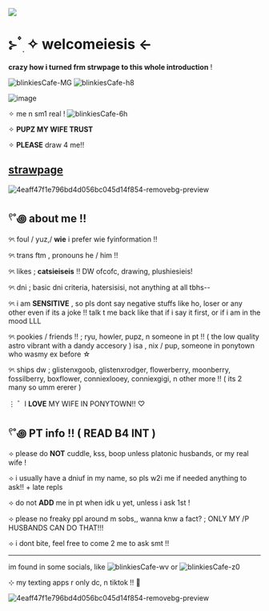 ![](https://komarev.com/ghpvc/?username=litteryzu&color=641c41&style=for-the-badge&label=PROFILE+VIEWS) 

 # ⊱  ۫ ׅ ✧ welcomeiesis  <-

**crazy how i turned frm strwpage to this whole introduction** !



![blinkiesCafe-MG](https://github.com/user-attachments/assets/c2a7fe57-a909-42ac-9bd4-54dbfed1d014) ![blinkiesCafe-h8](https://github.com/user-attachments/assets/fcc9b9da-9bbb-433e-9d78-41b9f8e3e420)



![image](https://github.com/user-attachments/assets/e0fb6bb8-8485-487b-84ec-5d5eacaa24e7)


✧ me n sm1 real ! ![blinkiesCafe-6h](https://github.com/user-attachments/assets/9a1a3b39-2586-466f-9513-76485852dadb)


✧ **PUPZ MY WIFE TRUST**

✧ **PLEASE** draw 4 me!!

## [strawpage](https://yzuwi.straw.page)







![4eaff47f1e796bd4d056bc045d14f854-removebg-preview](https://github.com/user-attachments/assets/2d27b36b-9741-434a-aecf-28902464f6d8)






## 𓍢˚꩜ about me !!


୨ৎ foul / yuz,/ **wie** i prefer wie fyinformation !! 

୨ৎ trans ftm , pronouns he / him !!

୨ৎ likes ; **catsieiseis** !! DW ofcofc, drawing, plushiesieis! 

୨ৎ dni ; basic dni criteria, hatersisisi, not anything at all tbhs--

୨ৎ i am **SENSITIVE** , so pls dont say negative stuffs like ho, loser or any other even if its a joke !! talk t me back like that if i say it first, or if i am in the mood LLL

୨ৎ pookies / friends !! ; ryu, howler, pupz, n someone in pt !! ( the low quality astro vibrant with a dandy accesory )  isa , nix / pup, someone in ponytown who wasmy ex before ☆ 


୨ৎ ships dw ; glistenxgoob, glistenxrodger, flowerberry, moonberry, fossilberry, boxflower, conniexlooey, conniexgigi, n other more !! ( its 2 many so umm ererer )

⋮  ゛I **LOVE** MY WIFE IN PONYTOWN!! ♡ 


## 𓍢˚꩜ PT info !! ( READ B4 INT )


⟢ please do **NOT** cuddle, kss, boop unless platonic husbands, or my real wife !

⟢ i usually have a dniuf in my name, so pls w2i me if needed anything to ask!! + late repls

⟢ do not **ADD** me in pt when idk u yet, unless i ask 1st !

⟢ please no freaky ppl around m sobs,, wanna knw a fact? ; ONLY MY /P HUSBANDS CAN DO THAT!!!

⟢ i dont bite, feel free to come 2 me to ask smt !! 

-------------------------------------------------------------

im found in some socials, like ![blinkiesCafe-wv](https://github.com/user-attachments/assets/0294e547-9fbd-4148-b273-38e3f6673cc3) or ![blinkiesCafe-z0](https://github.com/user-attachments/assets/f1f9871c-c74c-4ef5-b781-a247c732571d)


⊹ my texting apps r only dc, n tiktok !! 🦴





![4eaff47f1e796bd4d056bc045d14f854-removebg-preview](https://github.com/user-attachments/assets/7c9a5867-990e-4d28-9071-453f1fc298b6)
























